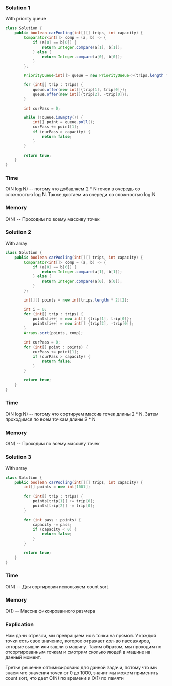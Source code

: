 ### Solution 1
With priority queue
```java
class Solution {
    public boolean carPooling(int[][] trips, int capacity) {
        Comparator<int[]> comp = (a, b) -> {
            if (a[0] == b[0]) {
                return Integer.compare(a[1], b[1]);
            } else {
                return Integer.compare(a[0], b[0]);
            }
        };

        PriorityQueue<int[]> queue = new PriorityQueue<>(trips.length * 2, comp);

        for (int[] trip : trips) {
            queue.offer(new int[]{trip[1], trip[0]});
            queue.offer(new int[]{trip[2], -trip[0]});
        }

        int curPass = 0;

        while (!queue.isEmpty()) {
            int[] point = queue.poll();
            curPass += point[1];
            if (curPass > capacity) {
                return false;
            }
        }

        return true;
    }
} 
```
### Time
O(N log N) -- потому что добавляем 2 * N точек в очередь со сложностью log N. Также достаем из очереди
со сложностью log N
### Memory
O(N) -- Проходим по всему массиву точек
### Solution 2
With array
```java
class Solution {
    public boolean carPooling(int[][] trips, int capacity) {
        Comparator<int[]> comp = (a, b) -> {
            if (a[0] == b[0]) {
                return Integer.compare(a[1], b[1]);
            } else {
                return Integer.compare(a[0], b[0]);
            }
        };

        int[][] points = new int[trips.length * 2][2];

        int i = 0;
        for (int[] trip : trips) {
            points[i++] = new int[] {trip[1], trip[0]};
            points[i++] = new int[] {trip[2], -trip[0]};
        }
        Arrays.sort(points, comp);

        int curPass = 0;
        for (int[] point : points) {
            curPass += point[1];
            if (curPass > capacity) {
                return false;
            }
        }

        return true;
    }
}
```
### Time
O(N log N) -- потому что сортируем массив точек длины 2 * N. Затем проходимся по всем
точкам длины 2 * N
### Memory
O(N) -- Проходим по всему массиву точек
### Solution 3
With array
```java
class Solution {
    public boolean carPooling(int[][] trips, int capacity) {
        int[] points = new int[1001];

        for (int[] trip : trips) {
            points[trip[1]] += trip[0];
            points[trip[2]] -= trip[0];
        }

        for (int pass : points) {
            capacity -= pass;
            if (capacity < 0) {
                return false;
            }
        }

        return true;
    }
}
```
### Time
O(N) -- Для сортировки используем count sort
### Memory
O(1) -- Массив фиксированного размера
### Explication
Нам даны отрезки, мы превращаем их в точки на прямой. У каждой точки есть свое значение, которое
отражает кол-во пассажиров, которые вышли или зашли в машину. Таким образом, мы проходим
по отсортированным точкам и смотрим сколько людей в машине на данный момент.

Третье решение оптимизировано для данной задачи, потому что мы знаем что значения точек от 0 до 1000, значит мы можем
применить count sort, что дает O(N) по времени и O(1) по памяти
